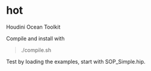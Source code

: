 hot
===

Houdini Ocean Toolkit

Compile and install with 

> ./compile.sh

Test by loading the examples, start with SOP_Simple.hip.




